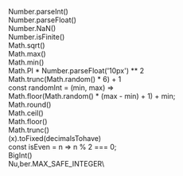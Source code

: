 Number.parseInt()\
Number.parseFloat()\
Number.NaN()\
Number.isFinite()\
Math.sqrt()\
Math.max()\
Math.min()\
Math.PI \* Number.parseFloat('10px') \*\* 2\
Math.trunc(Math.random() \* 6) + 1\
const randomInt = (min, max) =>\
 Math.floor(Math.random() \* (max - min) + 1) + min;\
Math.round()\
Math.ceil()\
Math.floor()\
Math.trunc()\
(x).toFixed(decimalsTohave)\
const isEven = n => n % 2 === 0;\
BigInt()\
Nu,ber.MAX_SAFE_INTEGER\

